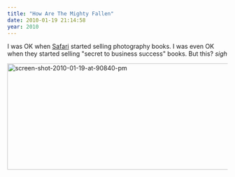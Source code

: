 ```yaml
---
title: "How Are The Mighty Fallen"
date: 2010-01-19 21:14:58
year: 2010
---
```

I was OK when <a href="http://search.safaribooksonline.com/">Safari</a> started selling photography books. I was even OK when they started selling "secret to business success" books. But this? *sigh*

<img alt="screen-shot-2010-01-19-at-90840-pm" src="{{'/files/2010/01/screen-shot-2010-01-19-at-90840-pm.png' | relative_url}}" width="670" height="244" class="centered">

